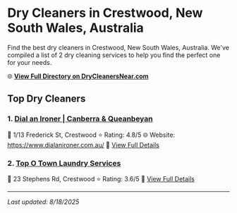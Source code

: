 # Dry Cleaners in Crestwood, New South Wales, Australia

Find the best dry cleaners in Crestwood, New South Wales, Australia. We've compiled a list of 2 dry cleaning services to help you find the perfect one for your needs.

🌐 **[View Full Directory on DryCleanersNear.com](https://drycleanersnear.com/city/Australia/New%20South%20Wales/Crestwood)**

## Top Dry Cleaners

### 1. [Dial an Ironer | Canberra & Queanbeyan](https://drycleanersnear.com/dryCleaner/68a2893ae025a3a8d28d3954/dial-an-ironer-canberra-queanbeyan)
📍 1/13 Frederick St, Crestwood
⭐ Rating: 4.8/5
🌐 Website: https://www.dialanironer.com.au/
🔗 [View Full Details](https://drycleanersnear.com/dryCleaner/68a2893ae025a3a8d28d3954/dial-an-ironer-canberra-queanbeyan)

### 2. [Top O Town Laundry Services](https://drycleanersnear.com/dryCleaner/68a289d4e025a3a8d28d3dce/top-o-town-laundry-services)
📍 23 Stephens Rd, Crestwood
⭐ Rating: 3.6/5
🔗 [View Full Details](https://drycleanersnear.com/dryCleaner/68a289d4e025a3a8d28d3dce/top-o-town-laundry-services)


---

*Last updated: 8/18/2025*
